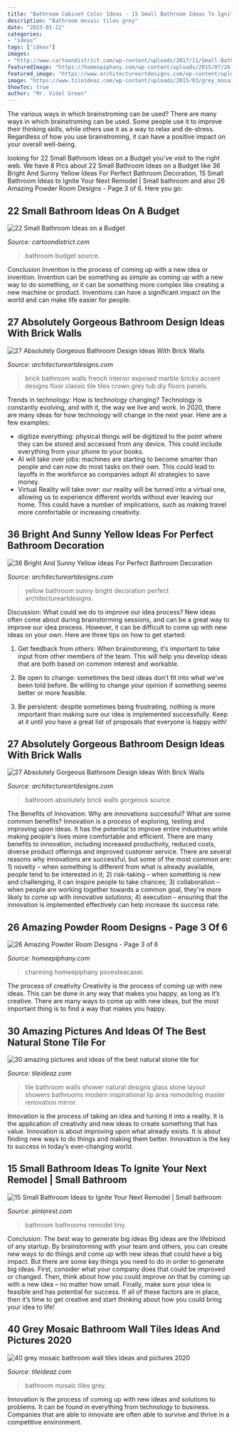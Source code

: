 ```yaml
---
title: "Bathroom Cabinet Color Ideas - 15 Small Bathroom Ideas To Ignite Your Next Remodel"
description: "Bathroom mosaic tiles grey"
date: "2023-01-22"
categories:
- "ideas"
tags: ["ideas"]
images:
- "http://www.cartoondistrict.com/wp-content/uploads/2017/11/Small-Bathroom-Ideas-on-a-Budget-13.jpg"
featuredImage: "https://homeepiphany.com/wp-content/uploads/2015/07/26-Amazing-Powder-Room-Designs-10-706x1024.jpg"
featured_image: "https://www.architectureartdesigns.com/wp-content/uploads/2014/02/2311.jpg"
image: "https://www.tileideaz.com/wp-content/uploads/2015/03/grey_mosaic_bathroom_wall_tiles_12.jpg"
ShowToc: true
author: "Mr. Vidal Green"
---
```



The various ways in which brainstroming can be used?
There are many ways in which brainstroming can be used. Some people use it to improve their thinking skills, while others use it as a way to relax and de-stress. Regardless of how you use brainstroming, it can have a positive impact on your overall well-being.

	

		
looking for 22 Small Bathroom Ideas on a Budget you've visit to the right web. We have 8 Pics about 22 Small Bathroom Ideas on a Budget like 36 Bright And Sunny Yellow Ideas For Perfect Bathroom Decoration, 15 Small Bathroom Ideas to Ignite Your Next Remodel | Small bathroom and also 26 Amazing Powder Room Designs - Page 3 of 6. Here you go:
		
    
## 22 Small Bathroom Ideas On A Budget

<img loading=lazy src="http://www.cartoondistrict.com/wp-content/uploads/2017/11/Small-Bathroom-Ideas-on-a-Budget-13.jpg" onerror="this.onerror=null;this.src='https://tse3.mm.bing.net/th?id=OIP.ZG6P1J6IBN4xgnQ527vgIAHaKA&amp;pid=15.1';" alt="22 Small Bathroom Ideas on a Budget">

_Source: cartoondistrict.com_

>bathroom budget source. 

	

Conclusion
Invention is the process of coming up with a new idea or invention. Invention can be something as simple as coming up with a new way to do something, or it can be something more complex like creating a new machine or product. Inventions can have a significant impact on the world and can make life easier for people.

    
## 27 Absolutely Gorgeous Bathroom Design Ideas With Brick Walls

<img loading=lazy src="https://www.architectureartdesigns.com/wp-content/uploads/2014/02/2311.jpg" onerror="this.onerror=null;this.src='https://tse4.mm.bing.net/th?id=OIP.PE8MJgjV14RrW6EYLpHZFQHaFj&amp;pid=15.1';" alt="27 Absolutely Gorgeous Bathroom Design Ideas With Brick Walls">

_Source: architectureartdesigns.com_

>brick bathroom walls french interior exposed marble bricks accent designs floor classic tile tiles crown grey tub diy floors panels. 

	

Trends in technology: How is technology changing?
Technology is constantly evolving, and with it, the way we live and work. In 2020, there are many ideas for how technology will change in the next year. Here are a few examples: 
- digitize everything: physical things will be digitized to the point where they can be stored and accessed from any device. This could include everything from your phone to your books. 
- AI will take over jobs: machines are starting to become smarter than people and can now do most tasks on their own. This could lead to layoffs in the workforce as companies adopt AI strategies to save money. 
- Virtual Reality will take over: our reality will be turned into a virtual one, allowing us to experience different worlds without ever leaving our home. This could have a number of implications, such as making travel more comfortable or increasing creativity.

    
## 36 Bright And Sunny Yellow Ideas For Perfect Bathroom Decoration

<img loading=lazy src="https://www.architectureartdesigns.com/wp-content/uploads/2013/04/ArchitectureArtDesigns-2610.jpg" onerror="this.onerror=null;this.src='https://tse3.mm.bing.net/th?id=OIP.5oXerYqcAjYKobJjRCqwygHaLI&amp;pid=15.1';" alt="36 Bright And Sunny Yellow Ideas For Perfect Bathroom Decoration">

_Source: architectureartdesigns.com_

>yellow bathroom sunny bright decoration perfect architectureartdesigns. 

	

Discussion: What could we do to improve our idea process?
New ideas often come about during brainstorming sessions, and can be a great way to improve our idea process. However, it can be difficult to come up with new ideas on your own. Here are three tips on how to get started:
1. Get feedback from others: When brainstorming, it’s important to take input from other members of the team. This will help you develop ideas that are both based on common interest and workable.

2. Be open to change: sometimes the best ideas don’t fit into what we’ve been told before. Be willing to change your opinion if something seems better or more feasible.

3. Be persistent: despite sometimes being frustrating, nothing is more important than making sure our idea is implemented successfully. Keep at it until you have a great list of proposals that everyone is happy with!

    
## 27 Absolutely Gorgeous Bathroom Design Ideas With Brick Walls

<img loading=lazy src="https://www.architectureartdesigns.com/wp-content/uploads/2014/02/2015.jpg" onerror="this.onerror=null;this.src='https://tse1.mm.bing.net/th?id=OIP.w-KfEPenmmES54U6Ys-M1wHaLI&amp;pid=15.1';" alt="27 Absolutely Gorgeous Bathroom Design Ideas With Brick Walls">

_Source: architectureartdesigns.com_

>bathroom absolutely brick walls gorgeous source. 

	

The Benefits of Innovation: Why are innovations successful? What are some common benefits?
Innovation is a process of exploring, testing and improving upon ideas. It has the potential to improve entire industries while making people's lives more comfortable and efficient. There are many benefits to innovation, including increased productivity, reduced costs, diverse product offerings and improved customer service.
There are several reasons why innovations are successful, but some of the most common are: 1) novelty – when something is different from what is already available, people tend to be interested in it; 2) risk-taking – when something is new and challenging, it can inspire people to take chances; 3) collaboration – when people are working together towards a common goal, they're more likely to come up with innovative solutions; 4) execution – ensuring that the innovation is implemented effectively can help increase its success rate.

    
## 26 Amazing Powder Room Designs - Page 3 Of 6

<img loading=lazy src="https://homeepiphany.com/wp-content/uploads/2015/07/26-Amazing-Powder-Room-Designs-10-706x1024.jpg" onerror="this.onerror=null;this.src='https://tse1.mm.bing.net/th?id=OIP.inx7p7Whgc2uKrLTVVYxOgHaKv&amp;pid=15.1';" alt="26 Amazing Powder Room Designs - Page 3 of 6">

_Source: homeepiphany.com_

>charming homeepiphany povesteacasei. 

	

The process of creativity
Creativity is the process of coming up with new ideas. This can be done in any way that makes you happy, as long as it’s creative. There are many ways to come up with new ideas, but the most important thing is to find a way that makes you happy.

    
## 30 Amazing Pictures And Ideas Of The Best Natural Stone Tile For

<img loading=lazy src="https://www.tileideaz.com/wp-content/uploads/2015/09/bathroom-shower-room-ideas-bathroom-ideas-small-bathroom-natural-glass-tile-shower-pics-shower-designs-with-glass-tile-shower-glass-tile-design-ideas-shower-designs-with-glass-tile-shower-glass.jpg" onerror="this.onerror=null;this.src='https://tse2.mm.bing.net/th?id=OIP.SheKkAP39isztNqKMGt44wHaJ4&amp;pid=15.1';" alt="30 amazing pictures and ideas of the best natural stone tile for">

_Source: tileideaz.com_

>tile bathroom walls shower natural designs glass stone layout showers bathrooms modern inspirational lip area remodeling master renovation mirror. 

	

Innovation is the process of taking an idea and turning it into a reality. It is the application of creativity and new ideas to create something that has value. Innovation is about improving upon what already exists. It is about finding new ways to do things and making them better. Innovation is the key to success in today’s ever-changing world.

    
## 15 Small Bathroom Ideas To Ignite Your Next Remodel | Small Bathroom

<img loading=lazy src="https://i.pinimg.com/736x/df/de/7c/dfde7cb9dbd07bd8cec42aff898e5ffc.jpg" onerror="this.onerror=null;this.src='https://tse3.mm.bing.net/th?id=OIP.ykFoabiX5wLHUoJW03lexgHaLG&amp;pid=15.1';" alt="15 Small Bathroom Ideas to Ignite Your Next Remodel | Small bathroom">

_Source: pinterest.com_

>bathroom bathrooms remodel tiny. 

	

Conclusion: The best way to generate big ideas
Big ideas are the lifeblood of any startup. By brainstorming with your team and others, you can create new ways to do things and come up with new ideas that could have a big impact. But there are some key things you need to do in order to generate big ideas. First, consider what your company does that could be improved or changed. Then, think about how you could improve on that by coming up with a new idea – no matter how small. Finally, make sure your idea is feasible and has potential for success. If all of these factors are in place, then it’s time to get creative and start thinking about how you could bring your idea to life!

    
## 40 Grey Mosaic Bathroom Wall Tiles Ideas And Pictures 2020

<img loading=lazy src="https://www.tileideaz.com/wp-content/uploads/2015/03/grey_mosaic_bathroom_wall_tiles_12.jpg" onerror="this.onerror=null;this.src='https://tse2.mm.bing.net/th?id=OIP.vj8W6_ON2zRaX8Nc8h7aFQHaJ3&amp;pid=15.1';" alt="40 grey mosaic bathroom wall tiles ideas and pictures 2020">

_Source: tileideaz.com_

>bathroom mosaic tiles grey. 

	

Innovation is the process of coming up with new ideas and solutions to problems. It can be found in everything from technology to business. Companies that are able to innovate are often able to survive and thrive in a competitive environment.

